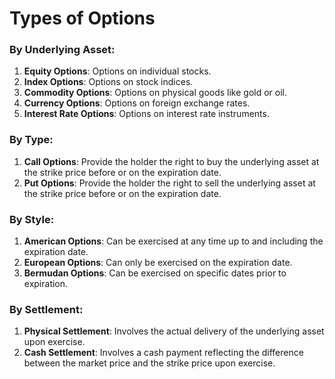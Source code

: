 # Types of Options

### By Underlying Asset:
1. **Equity Options**: Options on individual stocks.
2. **Index Options**: Options on stock indices.
3. **Commodity Options**: Options on physical goods like gold or oil.
4. **Currency Options**: Options on foreign exchange rates.
5. **Interest Rate Options**: Options on interest rate instruments.

### By Type:
1. **Call Options**: Provide the holder the right to buy the underlying asset at the strike price before or on the expiration date.
2. **Put Options**: Provide the holder the right to sell the underlying asset at the strike price before or on the expiration date.

### By Style:
1. **American Options**: Can be exercised at any time up to and including the expiration date.
2. **European Options**: Can only be exercised on the expiration date.
3. **Bermudan Options**: Can be exercised on specific dates prior to expiration.

### By Settlement:
1. **Physical Settlement**: Involves the actual delivery of the underlying asset upon exercise.
2. **Cash Settlement**: Involves a cash payment reflecting the difference between the market price and the strike price upon exercise.

